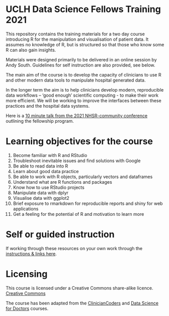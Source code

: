 # UCLH Data Science Fellows Training 2021


This repository contains the training materials for a two day course introducing R for the manipulation and visualisation of patient data. It assumes no knowledge of R, but is structured so that those who know some R can also gain insights.


Materials were designed primarily to be delivered in an online session by Andy South. Guidelines for self instruction are also provided, see below.   

The main aim of the course is to develop the capacity of clinicians to use R and other modern data tools to manipulate hospital generated data. 

In the longer term the aim is to help clinicians develop modern, reproducible data workflows – ‘good enough’ scientific computing - to make their work more efficient. We will be working to improve the interfaces between these practices and the hospital data systems.

Here is a [10 minute talk from the 2021 NHSR-community conference](https://youtu.be/R7uDB9iqlZY?t=19480) outlining the fellowship program.

# Learning objectives for the course

1. Become familiar with R and RStudio
1. Troubleshoot inevitable issues and find solutions with Google 
1. Be able to read data into R
1. Learn about good data practice
1. Be able to work with R objects, particularly vectors and dataframes
1. Understand what are R functions and packages
1. Know how to use RStudio projects
1. Manipulate data with dplyr
1. Visualise data with ggplot2
1. Brief exposure to rmarkdown for reproducible reports and shiny for web applications 
1. Get a feeling for the potential of R and motivation to learn more


# Self or guided instruction

If working through these resources on your own work through the [instructions & links here](https://github.com/uclh-criu/learning-datascience/blob/master/Instructions/03-instructions-if-self-guided.md).


# Licensing
This course is licensed under a Creative Commons share-alike licence. 
[Creative Commons](https://creativecommons.org/licenses/by-sa/4.0/)

The course has been adapted from the [ClinicianCoders](https://github.com/datascibc/ClinicianCoders) and [Data Science for Doctors](https://github.com/datascibc/Data-Science-for-Docs) courses.



